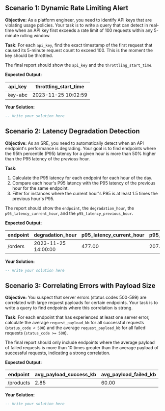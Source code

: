 ## Scenario 1: Dynamic Rate Limiting Alert

**Objective:** As a platform engineer, you need to identify API keys that are violating usage policies. Your task is to write a query that can detect in real-time when an API key first exceeds a rate limit of 100 requests within any 5-minute rolling window.

**Task:** For each `api_key`, find the exact timestamp of the first request that caused its 5-minute request count to exceed 100. This is the moment the key should be throttled.

The final report should show the `api_key` and the `throttling_start_time`.

**Expected Output:**

| **api_key** | **throttling_start_time** |
| ----------------- | ------------------------------- |
| key-abc           | 2023-11-25 10:02:59             |

**Your Solution:**

```sql
-- Write your solution here

```

## Scenario 2: Latency Degradation Detection

**Objective:** As an SRE, you need to automatically detect when an API endpoint's performance is degrading. Your goal is to find endpoints where the 95th percentile (P95) latency for a given hour is more than 50% higher than the P95 latency of the *previous* hour.

**Task:**

1. Calculate the P95 latency for each endpoint for each hour of the day.
2. Compare each hour's P95 latency with the P95 latency of the previous hour for the same endpoint.
3. Filter for instances where the current hour's P95 is at least 1.5 times the previous hour's P95.

The report should show the `endpoint`, the `degradation_hour`, the `p95_latency_current_hour`, and the `p95_latency_previous_hour`.

**Expected Output:**

| **endpoint** | **degradation_hour** | **p95_latency_current_hour** | **p95_latency_previous_hour** |
| ------------------ | -------------------------- | ---------------------------------- | ----------------------------------- |
| /orders            | 2023-11-25 14:00:00        | 477.00                             | 207.00                              |

**Your Solution:**

```sql
-- Write your solution here

```

## Scenario 3: Correlating Errors with Payload Size

**Objective:** You suspect that server errors (status codes 500-599) are correlated with large request payloads for certain endpoints. Your task is to write a query to find endpoints where this correlation is strong.

**Task:** For each endpoint that has experienced at least one server error, calculate the average `request_payload_kb` for all successful requests (`status_code < 500`) and the average `request_payload_kb` for all failed requests (`status_code >= 500`).

The final report should only include endpoints where the average payload of failed requests is more than 10 times greater than the average payload of successful requests, indicating a strong correlation.

**Expected Output:**

| **endpoint** | **avg_payload_success_kb** | **avg_payload_failed_kb** |
| ------------------ | -------------------------------- | ------------------------------- |
| /products          | 2.85                             | 60.00                           |

**Your Solution:**

```sql
-- Write your solution here

```
